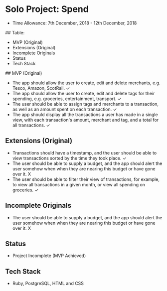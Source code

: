 # Solo Project: Spend
- Time Allowance: 7th December, 2018 - 12th December, 2018

## Table:
- MVP (Original)
- Extensions (Original)
- Incomplete Originals
- Status
- Tech Stack

## MVP (Original)
- The app should allow the user to create, edit and delete merchants, e.g. Tesco, Amazon, ScotRail. ✓
- The app should allow the user to create, edit and delete tags for their spending, e.g. groceries, entertainment, transport. ✓
- The user should be able to assign tags and merchants to a transaction, as well as an amount spent on each transaction. ✓
- The app should display all the transactions a user has made in a single view, with each transaction's amount, merchant and tag, and a total for all transactions. ✓

## Extensions (Original)
- Transactions should have a timestamp, and the user should be able to view transactions sorted by the time they took place. ✓
- The user should be able to supply a budget, and the app should alert the user somehow when when they are nearing this budget or have gone over it. X
- The user should be able to filter their view of transactions, for example, to view all transactions in a given month, or view all spending on groceries. ✓

## Incomplete Originals
- The user should be able to supply a budget, and the app should alert the user somehow when when they are nearing this budget or have gone over it. X

## Status
- Project Incomplete (MVP Achieved)

## Tech Stack
- Ruby, PostgreSQL, HTML and CSS
